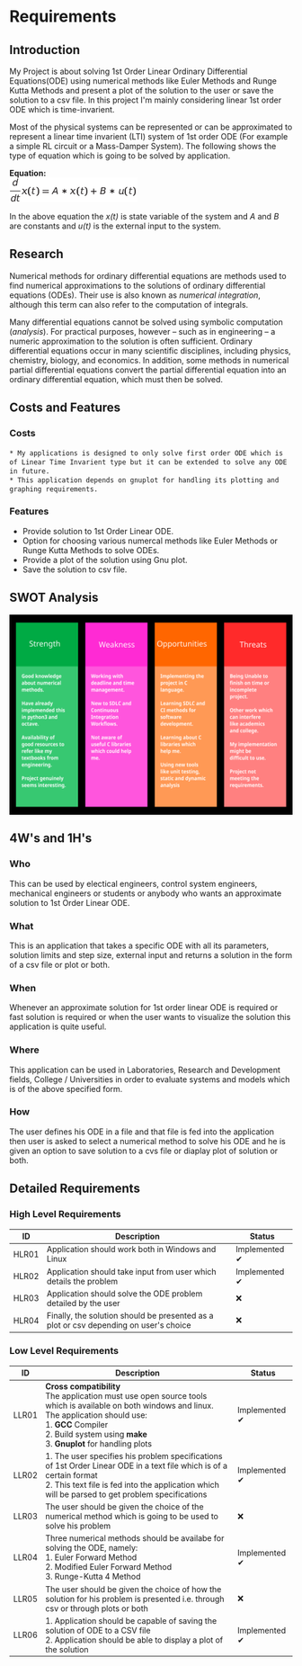 # Requirements

## Introduction

My Project is about solving 1st Order Linear Ordinary Differential Equations(ODE) using numerical methods like Euler Methods and Runge Kutta Methods and present a plot of the solution to the user or save the solution to a csv file. In this project I'm mainly considering linear 1st order ODE which is  time-invarient.

Most of the physical systems can be represented or can be approximated to represent a linear time invarient (LTI) system of 1st order ODE (For example a simple RL circuit or a Mass-Damper System). The following shows the type of equation which is going to be solved by application.

**Equation:**  
<img src="../6_ImagesAndVideos/FOLODE_Eqn.png" align="center" border="0" alt=" \frac{d}{dt} x(t) = A * x(t) + B * u(t)"/>
<br/>
<br/>
In the above equation the *x(t)* is state variable of the system and *A* and *B* are constants and *u(t)* is the external input to the system.

## Research

Numerical methods for ordinary differential equations are methods used to find numerical approximations to the solutions of ordinary differential equations (ODEs). Their use is also known as *numerical integration*, although this term can also refer to the computation of integrals.

Many differential equations cannot be solved using symbolic computation (*analysis*). For practical purposes, however – such as in engineering – a numeric approximation to the solution is often sufficient.
Ordinary differential equations occur in many scientific disciplines, including physics, chemistry, biology, and economics. In addition, some methods in numerical partial differential equations convert the partial differential equation into an ordinary differential equation, which must then be solved.

## Costs and Features

### Costs

    * My applications is designed to only solve first order ODE which is of Linear Time Invarient type but it can be extended to solve any ODE in future.
    * This application depends on gnuplot for handling its plotting and graphing requirements.

### Features

  * Provide solution to 1st Order Linear ODE.
  * Option for choosing various numercal methods like Euler Methods or Runge Kutta Methods to solve ODEs.
*  Provide a plot of the solution using Gnu plot.
*  Save the solution to csv file.

## SWOT Analysis

<img src="../6_ImagesAndVideos/Swot.svg" align="center" width="700px"/>

## 4W's and 1H's

### Who

This can be used by electical engineers, control system engineers, mechanical engineers or students or anybody who wants an approximate solution to 1st Order Linear ODE.

### What

This is an application that takes a specific ODE with all its parameters, solution limits and step size, external input and returns a solution in the form of a csv file or plot or both. 

### When

Whenever an approximate solution for 1st order linear ODE is required or fast solution is required or when the user wants to visualize the solution this application is quite useful.

### Where

This application can be used in Laboratories, Research and Development fields, College / Universities in order to evaluate systems and models which is of the above specified form.

### How

The user defines his ODE in a file and that file is fed into the application then user is asked to select a numerical method to solve his ODE and he is given an option to save solution to a cvs file or diaplay plot of solution or both.

## Detailed Requirements

### High Level Requirements

| ID | Description | Status |
|-|-|-|
| HLR01 | Application should work both in Windows and Linux | Implemented ✔ |
| HLR02 | Application should take input from user which details the problem | Implemented ✔ |
| HLR03 | Application should solve the ODE problem detailed by the user | ❌ |
| HLR04 | Finally, the solution should be presented as a plot or csv depending on user's choice| ❌ |

### Low Level Requirements

| ID | Description | Status |
|-|-|-|
| LLR01 | **Cross compatibility** <br/> The application must use open source tools which is  available on both windows and linux. The application should use: <br/> 1. **GCC** Compiler<br/>2. Build system using **make**<br/>3. **Gnuplot** for handling plots  | Implemented ✔ |
| LLR02 | 1. The user specifies his problem specifications of 1st Order Linear ODE in a text file which is of a certain format<br/> 2. This text file is fed into the application which will be parsed to get problem specifications | Implemented ✔ |
| LLR03 | The user should be given the choice of the numerical method which is going to be used to solve his problem | ❌ |
| LLR04 | Three numerical methods should be availabe for solving the ODE, namely: <br/>1. Euler Forward Method<br/>2. Modified Euler Forward Method <br/>3. Runge-Kutta 4 Method| Implemented ✔ |
| LLR05 | The user should be given the choice of how the solution for his problem is presented i.e. through csv or through plots or both | ❌ |
| LLR06 | 1. Application should be capable of saving the solution of ODE to a CSV file<br/>2. Application should be able to display a plot of the solution<br/>| Implemented ✔ |
